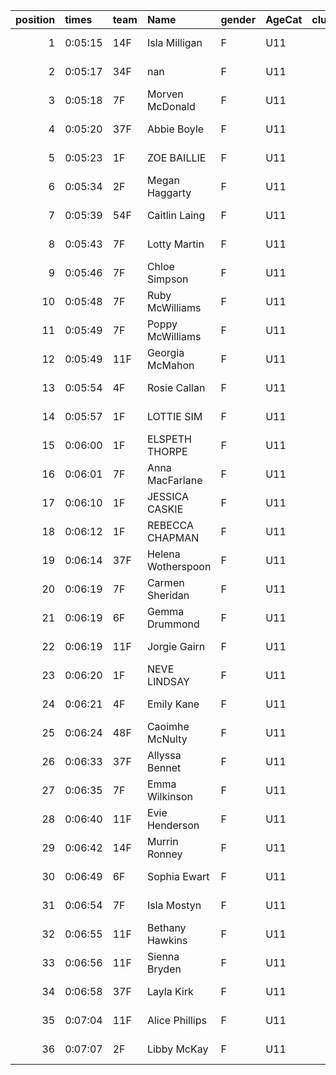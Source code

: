 |   position | times   | team   | Name               | gender   | AgeCat   |   clubnumber | Club name           | Website                               |
|-----------:|:--------|:-------|:-------------------|:---------|:---------|-------------:|:--------------------|:--------------------------------------|
|          1 | 0:05:15 | 14F    | Isla Milligan      | F        | U11      |           14 | Ayr Seaforth AC     | https://www.ayrseaforth.co.uk/        |
|          2 | 0:05:17 | 34F    | nan                | F        | U11      |           34 | Kilbarchan AAC      | https://kilbarchanaac.org.uk/         |
|          3 | 0:05:18 | 7F     | Morven McDonald    | F        | U11      |            7 | Giffnock North AC   | https://www.giffnocknorth.co.uk/      |
|          4 | 0:05:20 | 37F    | Abbie Boyle        | F        | U11      |           37 | Law & District AAC  | http://www.lawaac.co.uk/              |
|          5 | 0:05:23 | 1F     | ZOE BAILLIE        | F        | U11      |            1 | East Kilbride AC    | http://www.ekac.org.uk/               |
|          6 | 0:05:34 | 2F     | Megan Haggarty     | F        | U11      |            2 | Kilmarnock H&AC     | http://www.kilmarnockharriers.com/    |
|          7 | 0:05:39 | 54F    | Caitlin Laing      | F        | U11      |           54 | VP-Glasgow          | nan                                   |
|          8 | 0:05:43 | 7F     | Lotty Martin       | F        | U11      |            7 | Giffnock North AC   | https://www.giffnocknorth.co.uk/      |
|          9 | 0:05:46 | 7F     | Chloe Simpson      | F        | U11      |            7 | Giffnock North AC   | https://www.giffnocknorth.co.uk/      |
|         10 | 0:05:48 | 7F     | Ruby McWilliams    | F        | U11      |            7 | Giffnock North AC   | https://www.giffnocknorth.co.uk/      |
|         11 | 0:05:49 | 7F     | Poppy McWilliams   | F        | U11      |            7 | Giffnock North AC   | https://www.giffnocknorth.co.uk/      |
|         12 | 0:05:49 | 11F    | Georgia McMahon    | F        | U11      |           11 | Airdrie Harriers    | http://airdrieharriers.org/           |
|         13 | 0:05:54 | 4F     | Rosie Callan       | F        | U11      |            4 | Inverclyde AC       | https://www.inverclydeac.org/         |
|         14 | 0:05:57 | 1F     | LOTTIE SIM         | F        | U11      |            1 | East Kilbride AC    | http://www.ekac.org.uk/               |
|         15 | 0:06:00 | 1F     | ELSPETH THORPE     | F        | U11      |            1 | East Kilbride AC    | http://www.ekac.org.uk/               |
|         16 | 0:06:01 | 7F     | Anna MacFarlane    | F        | U11      |            7 | Giffnock North AC   | https://www.giffnocknorth.co.uk/      |
|         17 | 0:06:10 | 1F     | JESSICA CASKIE     | F        | U11      |            1 | East Kilbride AC    | http://www.ekac.org.uk/               |
|         18 | 0:06:12 | 1F     | REBECCA CHAPMAN    | F        | U11      |            1 | East Kilbride AC    | http://www.ekac.org.uk/               |
|         19 | 0:06:14 | 37F    | Helena Wotherspoon | F        | U11      |           37 | Law & District AAC  | http://www.lawaac.co.uk/              |
|         20 | 0:06:19 | 7F     | Carmen Sheridan    | F        | U11      |            7 | Giffnock North AC   | https://www.giffnocknorth.co.uk/      |
|         21 | 0:06:19 | 6F     | Gemma Drummond     | F        | U11      |            6 | Cambuslang Harriers | https://cambuslangharriers.org/       |
|         22 | 0:06:19 | 11F    | Jorgie Gairn       | F        | U11      |           11 | Airdrie Harriers    | http://airdrieharriers.org/           |
|         23 | 0:06:20 | 1F     | NEVE LINDSAY       | F        | U11      |            1 | East Kilbride AC    | http://www.ekac.org.uk/               |
|         24 | 0:06:21 | 4F     | Emily Kane         | F        | U11      |            4 | Inverclyde AC       | https://www.inverclydeac.org/         |
|         25 | 0:06:24 | 48F    | Caoimhe McNulty    | F        | U11      |           48 | Springburn Harriers | https://www.springburnharriers.co.uk/ |
|         26 | 0:06:33 | 37F    | Allyssa Bennet     | F        | U11      |           37 | Law & District AAC  | http://www.lawaac.co.uk/              |
|         27 | 0:06:35 | 7F     | Emma Wilkinson     | F        | U11      |            7 | Giffnock North AC   | https://www.giffnocknorth.co.uk/      |
|         28 | 0:06:40 | 11F    | Evie Henderson     | F        | U11      |           11 | Airdrie Harriers    | http://airdrieharriers.org/           |
|         29 | 0:06:42 | 14F    | Murrin Ronney      | F        | U11      |           14 | Ayr Seaforth AC     | https://www.ayrseaforth.co.uk/        |
|         30 | 0:06:49 | 6F     | Sophia Ewart       | F        | U11      |            6 | Cambuslang Harriers | https://cambuslangharriers.org/       |
|         31 | 0:06:54 | 7F     | Isla Mostyn        | F        | U11      |            7 | Giffnock North AC   | https://www.giffnocknorth.co.uk/      |
|         32 | 0:06:55 | 11F    | Bethany Hawkins    | F        | U11      |           11 | Airdrie Harriers    | http://airdrieharriers.org/           |
|         33 | 0:06:56 | 11F    | Sienna Bryden      | F        | U11      |           11 | Airdrie Harriers    | http://airdrieharriers.org/           |
|         34 | 0:06:58 | 37F    | Layla Kirk         | F        | U11      |           37 | Law & District AAC  | http://www.lawaac.co.uk/              |
|         35 | 0:07:04 | 11F    | Alice Phillips     | F        | U11      |           11 | Airdrie Harriers    | http://airdrieharriers.org/           |
|         36 | 0:07:07 | 2F     | Libby McKay        | F        | U11      |            2 | Kilmarnock H&AC     | http://www.kilmarnockharriers.com/    |